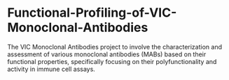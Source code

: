 # Functional-Profiling-of-VIC-Monoclonal-Antibodies
The VIC Monoclonal Antibodies project to involve the characterization and assessment of various monoclonal antibodies (MABs) based on their functional properties, specifically focusing on their polyfunctionality and activity in immune cell assays.
